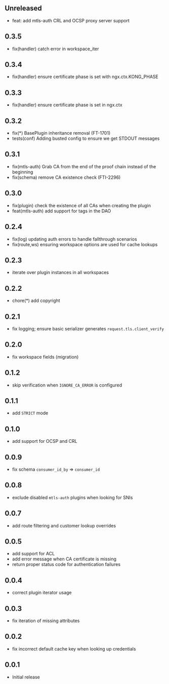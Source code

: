 ## Unreleased

- feat: add mtls-auth CRL and OCSP proxy server support

## 0.3.5

- fix(handler) catch error in workspace_iter

## 0.3.4

- fix(handler) ensure certificate phase is set with ngx.ctx.KONG_PHASE

## 0.3.3

- fix(handler) ensure certificate phase is set in ngx.ctx

## 0.3.2

- fix(*) BasePlugin inheritance removal (FT-1701)
- tests(conf) Adding busted config to ensure we get STDOUT messages

## 0.3.1

- fix(mtls-auth) Grab CA from the end of the proof chain instead of the beginning
- fix(schema) remove CA existence check (FTI-2296)

## 0.3.0

- fix(plugin) check the existence of all CAs when creating the plugin
- feat(mtls-auth) add support for tags in the DAO

## 0.2.4

- fix(log) updating auth errors to handle fallthrough scenarios
- fix(route,ws) ensuring workspace options are used for cache lookups

## 0.2.3

- iterate over plugin instances in all workspaces

## 0.2.2

- chore(*) add copyright

## 0.2.1

- fix logging; ensure basic serializer generates `request.tls.client_verify`

## 0.2.0

- fix workspace fields (migration)

## 0.1.2

- skip verification when `IGNORE_CA_ERROR` is configured

## 0.1.1

- add `STRICT` mode

## 0.1.0

- add support for OCSP and CRL

## 0.0.9

- fix schema `consumer_id_by` => `consumer_id`

## 0.0.8

- exclude disabled `mtls-auth` plugins when looking for SNIs

## 0.0.7

- add route filtering and customer lookup overrides

## 0.0.5

- add support for ACL
- add error message when CA certificate is missing
- return proper status code for authentication failures

## 0.0.4

- correct plugin iterator usage

## 0.0.3

- fix iteration of missing attributes

## 0.0.2

- fix incorrect default cache key when looking up credentials

## 0.0.1

- Initial release
